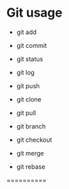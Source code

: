# Git usage

- git add
- git commit
- git status
- git log

- git push
- git clone
- git pull

- git branch
- git checkout
- git merge
- git rebase

==========